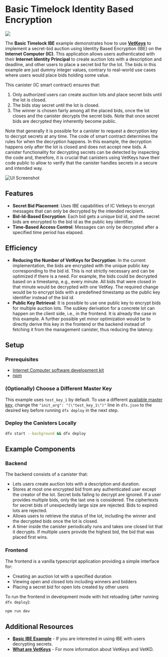 # Basic Timelock Identity Based Encryption

[![](https://icp.ninja/assets/open.svg)](http://icp.ninja/editor?g=https://github.com/dfinity/vetkeys/tree/main/examples/basic_timelock_ibe)

The **Basic Timelock IBE** example demonstrates how to use **[VetKeys](https://internetcomputer.org/docs/building-apps/network-features/vetkeys/introduction)** to implement a secret-bid auction using Identity Based Encryption (IBE) on the **Internet Computer (IC)**. This application allows users authenticated with their **Internet Identity Principal** to create auction lots with a description and deadline, and other users to place a secret bid for the lot. The bids in this example are just dummy integer values, contrary to real-world use cases where users would place bids holding some value.

This canister (IC smart contract) ensures that:
1. Only authorized users can create auction lots and place secret bids until the lot is closed.
2. The bids stay secret until the lot is closed.
3. The winner is chosen fairly among all the placed bids, once the lot closes and the canister decrypts the secret bids. Note that once secret bids are decrypted they inherently become public.

Note that generally it is possible for a canister to request a decryption key to decrypt secrets at any time.
The code of smart contract determines the rules for when the decryption happens.
In this example, the decryption happens only after the lot is closed and does not accept new bids.
A canister functionality for decrypting secrets can be detected by inspecting the code and, therefore, it is crucial that canisters using VetKeys have their code public to allow to verify that the canister handles secrets in a secure and intended way.

![UI Screenshot](ui_screenshot.png)

## Features

- **Secret Bid Placement**: Uses IBE capabilities of IC Vetkeys to encrypt messages that can only be decrypted by the intended recipient.
- **Bid-Id-Based Encryption**: Each bid gets a unique bid id, and the secret bids are encrypted to the bid id as the public key identifier.
- **Time-Based Access Control**: Messages can only be decrypted after a specified time period has elapsed.

## Efficiency

- **Reducing the Number of VetKeys for Decryption**: In the current implementation, the bids are encrypted with the unique public key corresponding to the bid id. This is not strictly necessary and can be optimized if there is a need. For example, the bids could be decrypted based on a timestamp, e.g., every minute. All bids that were closed in that minute would be decrypted with one VetKey. The required change would be to encrypt bids with a predefined timestamp as the public key identifier instead of the bid id.
- **Public Key Retrieval**: It is possible to use one public key to encrypt bids for multiple auction lots. The subkey derivation for a concrete lot can happen on the client side, i.e., in the frontend. It is already the case in this example. A further possible yet minor optimization would be to directly derive this key in the frontend or the backend instead of fetching it from the management canister, thus reducing the latency.

## Setup

### Prerequisites

- [Internet Computer software development kit](https://internetcomputer.org/docs/building-apps/getting-started/install)
- [npm](https://www.npmjs.com/package/npm)

### (Optionally) Choose a Different Master Key

This example uses `test_key_1` by default. To use a different [available master key](https://internetcomputer.org/docs/building-apps/network-features/vetkeys/api#available-master-keys), change the `"init_arg": "(\"test_key_1\")"` line in `dfx.json` to the desired key before running `dfx deploy` in the next step.

### Deploy the Canisters Locally

```bash
dfx start --background && dfx deploy
```

## Example Components

### Backend

The backend consists of a canister that:
* Lets users create auction lots with a description and duration.
* Stores at most one encrypted bid from any authenticated user except the creator of the lot. Secret bids failing to decrypt are ignored. If a user provides multiple bids, only the last one is considered. The ciphertexts for secret bids of unexpectedly large size are rejected. Bids to expired lots are rejected.
* Allows users to retrieve the status of the lot, including the winner and the decrypted bids once the lot is closed.
* A timer inside the canister periodically runs and takes one closed lot that it decrypts. If multiple users provide the highest bid, the bid that was placed first wins.

### Frontend

The frontend is a vanilla typescript application providing a simple interface for:
* Creating an auction lot with a specified duration
* Viewing open and closed lots including winners and bidders
* Placing a secret bid for open lots created by other users

To run the frontend in development mode with hot reloading (after running `dfx deploy`):

```bash
npm run dev
```

## Additional Resources

- **[Basic IBE Example](../basic_ibe/)** - If you are interested in using IBE with users decrypting secrets.
- **[What are VetKeys](https://internetcomputer.org/docs/building-apps/network-features/vetkeys/introduction)** - For more information about VetKeys and VetKD. 
